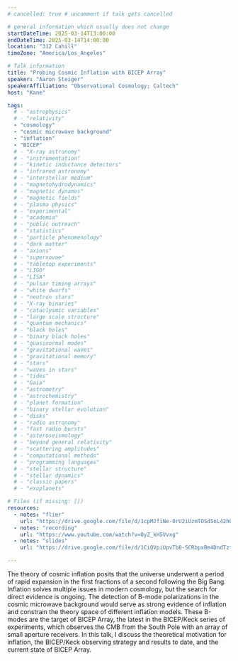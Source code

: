 ```yaml
---
# cancelled: true # uncomment if talk gets cancelled

# general information which usually does not change
startDateTime: 2025-03-14T13:00:00
endDateTime: 2025-03-14T14:00:00
location: "312 Cahill"
timeZone: "America/Los_Angeles"

# Talk information
title: "Probing Cosmic Inflation with BICEP Array"
speaker: "Aaron Steiger"
speakerAffiliation: "Observational Cosmology; Caltech"
host: "Kane"

tags:
  # - "astrophysics"
  # - "relativity"
  - "cosmology"
  - "cosmic microwave background"
  - "inflation"
  - "BICEP"
  # - "X-ray astronomy"
  # - "instrumentation"
  # - "kinetic inductance detectors"
  # - "infrared astronomy"
  # - "interstellar medium"
  # - "magnetohydrodynamics"
  # - "magnetic dynamos"
  # - "magnetic fields"
  # - "plasma physics"
  # - "experimental"
  # - "academia"
  # - "public outreach"
  # - "statistics"
  # - "particle phenomenology"
  # - "dark matter"
  # - "axions"
  # - "supernovae"
  # - "tabletop experiments"
  # - "LIGO"
  # - "LISA"
  # - "pulsar timing arrays"
  # - "white dwarfs"
  # - "neutron stars"
  # - "X-ray binaries"
  # - "cataclysmic variables"
  # - "large scale structure"
  # - "quantum mechanics"
  # - "black holes"
  # - "binary black holes"
  # - "quasinormal modes"
  # - "gravitational waves"
  # - "gravitational memory"
  # - "stars"
  # - "waves in stars"
  # - "tides"
  # - "Gaia"
  # - "astrometry"
  # - "astrochemistry"
  # - "planet formation"
  # - "binary stellar evolution"
  # - "disks"
  # - "radio astronomy"
  # - "fast radio bursts"
  # - "asteroseismology"
  # - "beyond general relativity"
  # - "scattering amplitudes"
  # - "computational methods"
  # - "programming languages"
  # - "stellar structure"
  # - "stellar dynamics"
  # - "classic papers"
  # - "exoplanets"

# Files (if missing: [])
resources:
  - notes: "flier"
    url: "https://drive.google.com/file/d/1cpMJfiNe-0rU2iUzmTOSd5nL42hQTI6U/view?usp=drive_link"
  - notes: "recording"
    url: "https://www.youtube.com/watch?v=OyZ_kH5Vvxg"
  - notes: "slides"
    url: "https://drive.google.com/file/d/1CiQVpiUpvTb8-SCRbpxBm4DndTztsXdP/view?usp=drive_link"

---
```


The theory of cosmic inflation posits that the universe underwent a period of rapid expansion in the first fractions of a second following the Big Bang.
Inflation solves multiple issues in modern cosmology, but the search for direct evidence is ongoing.
The detection of B-mode polarizations in the cosmic microwave background would serve as strong evidence of inflation and constrain the theory space of different inflation models.
These B-modes are the target of BICEP Array, the latest in the BICEP/Keck series of experiments, which observes the CMB from the South Pole with an array of small aperture receivers.
In this talk, I discuss the theoretical motivation for inflation, the BICEP/Keck observing strategy and results to date, and the current state of BICEP Array.
